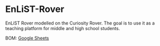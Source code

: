 EnLiST-Rover
============

EnLiST Rover modelled on the Curiosity Rover. The goal is to use it as a teaching platform for middle and high school students.

BOM: [Google Sheets](https://docs.google.com/spreadsheets/d/12P1p_vtVGL6nQfIWR-3MNxlP0e1fNLbQ9kl-oppscpE/edit?usp=sharing)
